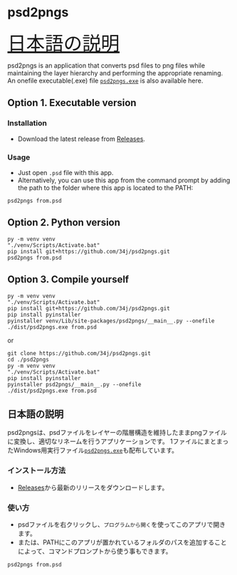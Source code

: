 # psd2pngs

<span style="font-size: 300%;">[日本語の説明](#日本語の説明)</span>

psd2pngs is an application that converts psd files to png files while maintaining the layer hierarchy and performing the appropriate renaming.
An onefile executable(.exe) file [`psd2pngs.exe`](https://github.com/34j/psd2pngs/releases) is also available here.

## Option 1. Executable version

### Installation

- Download the latest release from [Releases](https://github.com/34j/psd2pngs/releases).

### Usage

- Just open `.psd` file with this app.
- Alternatively, you can use this app from the command prompt by adding the path to the folder where this app is located to the PATH:

```shell
psd2pngs from.psd
```

## Option 2. Python version

```shell
py -m venv venv
"./venv/Scripts/Activate.bat"
pip install git+https://github.com/34j/psd2pngs.git
psd2pngs from.psd
```

## Option 3. Compile yourself

```shell
py -m venv venv
"./venv/Scripts/Activate.bat"
pip install git+https://github.com/34j/psd2pngs.git
pip install pyinstaller
pyinstaller venv/Lib/site-packages/psd2pngs/__main__.py --onefile
./dist/psd2pngs.exe from.psd
```

or

```shell
git clone https://github.com/34j/psd2pngs.git
cd ./psd2pngs
py -m venv venv
"./venv/Scripts/Activate.bat"
pip install pyinstaller
pyinstaller psd2pngs/__main__.py --onefile
./dist/psd2pngs.exe from.psd
```

## 日本語の説明

psd2pngsは、psdファイルをレイヤーの階層構造を維持したままpngファイルに変換し、適切なリネームを行うアプリケーションです。
1ファイルにまとまったWindows用実行ファイル[`psd2pngs.exe`](https://github.com/34j/psd2pngs/releases)も配布しています。

### インストール方法

- [Releases](https://github.com/34j/psd2pngs/releases)から最新のリリースをダウンロードします。

### 使い方

- psdファイルを右クリックし、`プログラムから開く`を使ってこのアプリで開きます。
- または、PATHにこのアプリが置かれているフォルダのパスを追加することによって、コマンドプロンプトから使う事もできます。

```shell
psd2pngs from.psd
```
